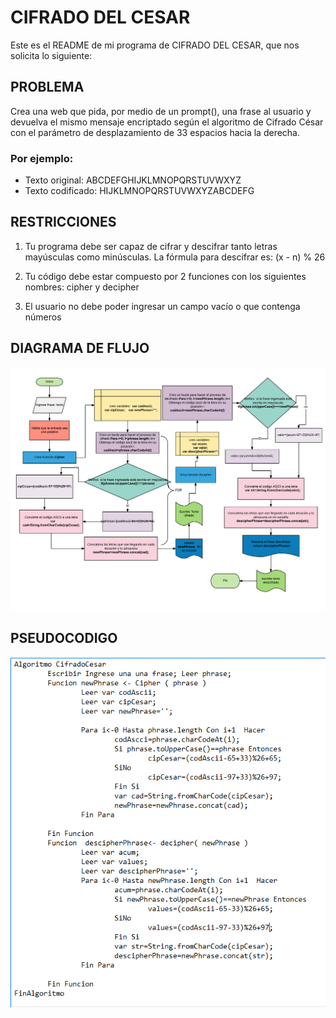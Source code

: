 # CIFRADO DEL CESAR

Este es el README de mi programa de CIFRADO DEL CESAR, que nos solicita lo siguiente:

## PROBLEMA

Crea una web que pida, por medio de un prompt(), una frase al usuario y devuelva el
mismo mensaje encriptado según el algoritmo de Cifrado César con el parámetro de
desplazamiento de 33 espacios hacia la derecha.

### Por ejemplo:

- Texto original: ABCDEFGHIJKLMNOPQRSTUVWXYZ
- Texto codificado: HIJKLMNOPQRSTUVWXYZABCDEFG

## RESTRICCIONES

1. Tu programa debe ser capaz de cifrar y descifrar tanto letras mayúsculas como minúsculas. La fórmula para descifrar es: (x - n) % 26

2. Tu código debe estar compuesto por 2 funciones con los siguientes nombres: cipher y decipher

3. El usuario no debe poder ingresar un campo vacío o que contenga números

## DIAGRAMA DE FLUJO

![Diagrama-de-Flujo](assets/cifradoCesar.PNG)

## PSEUDOCODIGO

![pseudocodigo](assets/pseudocodigo.PNG)
